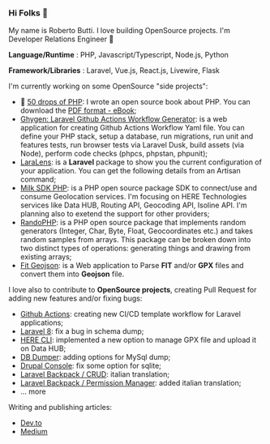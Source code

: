 ### Hi Folks 👋

My name is Roberto Butti.
I love building OpenSource projects.
I'm Developer Relations Engineer 🥑

__Language/Runtime__ : PHP, Javascript/Typescript, Node.js, Python

__Framework/Libraries__ : Laravel, Vue.js, React.js, Livewire, Flask

I'm currently working on some OpenSource "side projects":
- 📖 [50 drops of PHP](https://github.com/roberto-butti/50-drops-of-php): I wrote an open source book about PHP. You can download the [PDF format - eBook](https://hifolks.gumroad.com/l/50-drops-of-php);
- [Ghygen: Laravel Github Actions Workflow Generator](https://github.com/Hi-Folks/gh-actions-yaml-generator): is a web application for creating Github Actions Workflow Yaml file. You can define your PHP stack, setup a database, run migrations, run unit and features tests, run browser tests via Laravel Dusk, build assets (via Node), perform code checks (phpcs, phpstan, phpunit); 
- [LaraLens](https://github.com/Hi-Folks/lara-lens): is a __Laravel__ package to show you the current configuration of your application. You can get the following details from an Artisan command;
- [Milk SDK PHP](https://github.com/Hi-Folks/milk-sdk-php): is a PHP open source package SDK to connect/use and consume Geolocation services. I'm focusing on HERE Technologies services like Data HUB, Routing API, Geocoding API, Isoline API. I'm planning also to exetend the support for other providers;
- [RandoPHP](https://github.com/Hi-Folks/rando-php): is a PHP open source package that implements random generators (Integer, Char, Byte, Float, Geocoordinates etc.) and takes random samples from arrays. This package can be broken down into two distinct types of operations: generating things and drawing from existing arrays;
- [Fit Geojson](https://github.com/roberto-butti/fit-geojson-vuejs): is a Web application to Parse __FIT__ and/or __GPX__ files and convert them into __Geojson__ file.

I love also to contribute to __OpenSource projects__, creating Pull Request for adding new features and/or fixing bugs:
- [Github Actions](https://github.com/actions/starter-workflows): creating new CI/CD template workflow for Laravel applications;
- [Laravel 8](https://github.com/laravel/framework): fix a bug in schema dump;
- [HERE CLI](https://github.com/heremaps/here-cli): implemented a new option to manage GPX file and upload it on Data HUB;
- [DB Dumper](https://github.com/spatie/db-dumper): adding options for MySql dump;
- [Drupal Console](https://github.com/hechoendrupal/drupal-console): fix some option for sqlite;
- [Laravel Backpack / CRUD](https://github.com/Laravel-Backpack/CRUD): italian translation;
- [Laravel Backpack / Permission Manager](https://github.com/Laravel-Backpack/PermissionManager): added italian translation;
- ... more

Writing and publishing articles:

- [Dev.to](https://dev.to/robertobutti)
- [Medium](https://medium.com/@robertodev)

<!--
**roberto-butti/roberto-butti** is a ✨ _special_ ✨ repository because its `README.md` (this file) appears on your GitHub profile.

Here are some ideas to get you started:

- 🔭 I’m currently working on ...
- 🌱 I’m currently learning ...
- 👯 I’m looking to collaborate on ...
- 🤔 I’m looking for help with ...
- 💬 Ask me about ...
- 📫 How to reach me: ...
- 😄 Pronouns: ...
- ⚡ Fun fact: ...
-->
